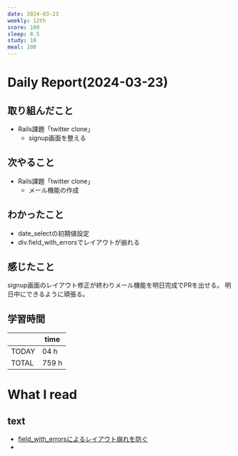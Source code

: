 ```yaml
---
date: 2024-03-23
weekly: 12th
score: 100
sleep: 8.5
study: 10
meal: 100
---
```

# Daily Report(2024-03-23)
## 取り組んだこと
- Rails課題「twitter clone」
	- signup画面を整える
## 次やること
- Rails課題「twitter clone」
	- メール機能の作成
## わかったこと
- date_selectの初期値設定
- div.field_with_errorsでレイアウトが崩れる
## 感じたこと
signup画面のレイアウト修正が終わりメール機能を明日完成でPRを出せる。
明日中にできるように頑張る。
## 学習時間
|       | time  | 
| ----- | ----- |
| TODAY | 04 h   |
| TOTAL | 759 h |
# What I read
## text 
- [field_with_errorsによるレイアウト崩れを防ぐ](https://qiita.com/taaaoi/items/bb1ffab51aa9eb9d98fd)
- 
